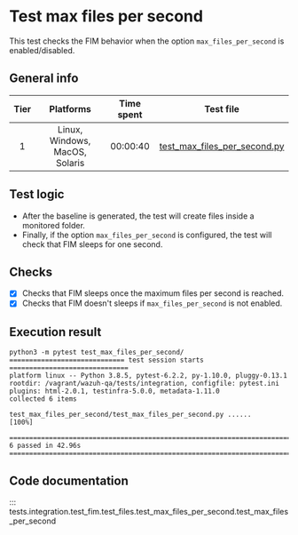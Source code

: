 # Test max files per second

This test checks the FIM behavior when the option `max_files_per_second` is enabled/disabled.

## General info

| Tier | Platforms | Time spent| Test file |
|:--:|:--:|:--:|:--:|
| 1 | Linux, Windows, MacOS, Solaris | 00:00:40 | [test_max_files_per_second.py](../../../../../../tests/integration/test_fim/test_files/test_max_files_per_second/test_max_files_per_second.py)|

## Test logic
- After the baseline is generated, the test will create files inside a monitored folder.
- Finally, if the option `max_files_per_second` is configured, the test will check that FIM sleeps for one second.
## Checks

- [x] Checks that FIM sleeps once the maximum files per second is reached.
- [x] Checks that FIM doesn't sleeps if `max_files_per_second` is not enabled.

## Execution result

```
python3 -m pytest test_max_files_per_second/
============================= test session starts ==============================
platform linux -- Python 3.8.5, pytest-6.2.2, py-1.10.0, pluggy-0.13.1
rootdir: /vagrant/wazuh-qa/tests/integration, configfile: pytest.ini
plugins: html-2.0.1, testinfra-5.0.0, metadata-1.11.0
collected 6 items

test_max_files_per_second/test_max_files_per_second.py ......                                                                                                                                                                         [100%]

============================================================================================================ 6 passed in 42.96s =============================================================================================================
```

## Code documentation

::: tests.integration.test_fim.test_files.test_max_files_per_second.test_max_files_per_second
